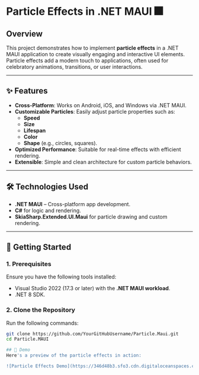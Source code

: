 # **Particle Effects in .NET MAUI** 🎆

## **Overview**  
This project demonstrates how to implement **particle effects** in a .NET MAUI application to create visually engaging and interactive UI elements. Particle effects add a modern touch to applications, often used for celebratory animations, transitions, or user interactions.

---

## **✨ Features**  

- **Cross-Platform**: Works on Android, iOS, and Windows via .NET MAUI.  
- **Customizable Particles**: Easily adjust particle properties such as:  
   - **Speed**  
   - **Size**  
   - **Lifespan**  
   - **Color**  
   - **Shape** (e.g., circles, squares).  
- **Optimized Performance**: Suitable for real-time effects with efficient rendering.  
- **Extensible**: Simple and clean architecture for custom particle behaviors.  

---

## **🛠️ Technologies Used**  
- **.NET MAUI** – Cross-platform app development.  
- **C#** for logic and rendering.  
- **SkiaSharp.Extended.UI.Maui** for particle drawing and custom rendering.  

---

## **🚀 Getting Started**  

### **1. Prerequisites**  
Ensure you have the following tools installed:  
- Visual Studio 2022 (17.3 or later) with the **.NET MAUI workload**.  
- .NET 8 SDK.  

### **2. Clone the Repository**  
Run the following commands:  
```bash  
git clone https://github.com/YourGitHubUsername/Particle.Maui.git  
cd Particle.MAUI 

## 🎥 Demo
Here's a preview of the particle effects in action:

![Particle Effects Demo](https://346d48b3.sfo3.cdn.digitaloceanspaces.com/Screen_Recording_20241218_142012.mp4)
